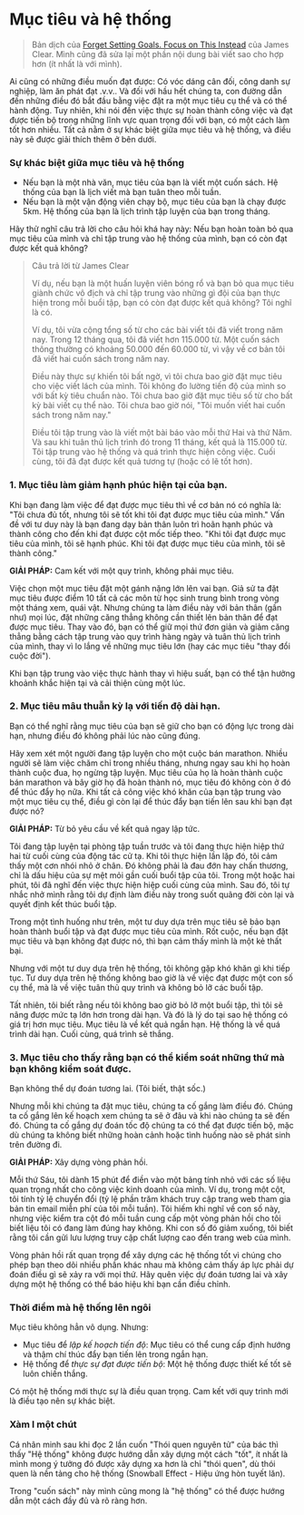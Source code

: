 # Mục tiêu và hệ thống

> Bản dịch của [Forget Setting Goals. Focus on This Instead](https://www.entrepreneur.com/lifestyle/forget-setting-goals-focus-on-this-instead/230333) của James Clear. Mình cũng đã sửa lại một phần nội dung bài viết sao cho hợp hơn (ít nhất là với mình).

Ai cũng có những điều muốn đạt được: Có vóc dáng cân đối, công danh sự nghiệp, làm ăn phát đạt .v.v.. Và đối với hầu hết chúng ta, con đường dẫn đến những điều đó bắt đầu bằng việc đặt ra một mục tiêu cụ thể và có thể hành động. Tuy nhiên, khi nói đến việc thực sự hoàn thành công việc và đạt được tiến bộ trong những lĩnh vực quan trọng đối với bạn, có một cách làm tốt hơn nhiều. Tất cả nằm ở sự khác biệt giữa mục tiêu và hệ thống, và điều này sẽ được giải thích thêm ở bên dưới.

### Sự khác biệt giữa mục tiêu và hệ thống

* Nếu bạn là một nhà văn, mục tiêu của bạn là viết một cuốn sách. Hệ thống của bạn là lịch viết mà bạn tuân theo mỗi tuần.
* Nếu bạn là một vận động viên chạy bộ, mục tiêu của bạn là chạy được 5km. Hệ thống của bạn là lịch trình tập luyện của bạn trong tháng.

Hãy thử nghĩ câu trả lời cho câu hỏi khá hay này: Nếu bạn hoàn toàn bỏ qua mục tiêu của mình và chỉ tập trung vào hệ thống của mình, bạn có còn đạt được kết quả không?

> Câu trả lời từ James Clear
> 
> Ví dụ, nếu bạn là một huấn luyện viên bóng rổ và bạn bỏ qua mục tiêu giành chức vô địch và chỉ tập trung vào những gì đội của bạn thực hiện trong mỗi buổi tập, bạn có còn đạt được kết quả không? Tôi nghĩ là có.
> 
> Ví dụ, tôi vừa cộng tổng số từ cho các bài viết tôi đã viết trong năm nay. Trong 12 tháng qua, tôi đã viết hơn 115.000 từ. Một cuốn sách thông thường có khoảng 50.000 đến 60.000 từ, vì vậy về cơ bản tôi đã viết hai cuốn sách trong năm nay.
> 
> Điều này thực sự khiến tôi bất ngờ, vì tôi chưa bao giờ đặt mục tiêu cho việc viết lách của mình. Tôi không đo lường tiến độ của mình so với bất kỳ tiêu chuẩn nào. Tôi chưa bao giờ đặt mục tiêu số từ cho bất kỳ bài viết cụ thể nào. Tôi chưa bao giờ nói, "Tôi muốn viết hai cuốn sách trong năm nay."
>
> Điều tôi tập trung vào là viết một bài báo vào mỗi thứ Hai và thứ Năm. Và sau khi tuân thủ lịch trình đó trong 11 tháng, kết quả là 115.000 từ. Tôi tập trung vào hệ thống và quá trình thực hiện công việc. Cuối cùng, tôi đã đạt được kết quả tương tự (hoặc có lẽ tốt hơn).

### 1. Mục tiêu làm giảm hạnh phúc hiện tại của bạn.

Khi bạn đang làm việc để đạt được mục tiêu thì về cơ bản nó có nghĩa là: "Tôi chưa đủ tốt, nhưng tôi sẽ tốt khi tôi đạt được mục tiêu của mình." Vấn đề với tư duy này là bạn đang dạy bản thân luôn trì hoãn hạnh phúc và thành công cho đến khi đạt được cột mốc tiếp theo. "Khi tôi đạt được mục tiêu của mình, tôi sẽ hạnh phúc. Khi tôi đạt được mục tiêu của mình, tôi sẽ thành công."

**GIẢI PHÁP:** Cam kết với một quy trình, không phải mục tiêu.

Việc chọn một mục tiêu đặt một gánh nặng lớn lên vai bạn. Giả sử ta đặt mục tiêu được điểm 10 tất cả các môn từ học sinh trung bình trong vòng một tháng xem, quái vật. Nhưng chúng ta làm điều này với bản thân (gần như) mọi lúc, đặt những căng thẳng không cần thiết lên bản thân để đạt được mục tiêu. Thay vào đó, bạn có thể giữ mọi thứ đơn giản và giảm căng thẳng bằng cách tập trung vào quy trình hàng ngày và tuân thủ lịch trình của mình, thay vì lo lắng về những mục tiêu lớn (hay các mục tiêu "thay đổi cuộc đời").

Khi bạn tập trung vào việc thực hành thay vì hiệu suất, bạn có thể tận hưởng khoảnh khắc hiện tại và cải thiện cùng một lúc.

### 2. Mục tiêu mâu thuẫn kỳ lạ với tiến độ dài hạn.

Bạn có thể nghĩ rằng mục tiêu của bạn sẽ giữ cho bạn có động lực trong dài hạn, nhưng điều đó không phải lúc nào cũng đúng.

Hãy xem xét một người đang tập luyện cho một cuộc bán marathon. Nhiều người sẽ làm việc chăm chỉ trong nhiều tháng, nhưng ngay sau khi họ hoàn thành cuộc đua, họ ngừng tập luyện. Mục tiêu của họ là hoàn thành cuộc bán marathon và bây giờ họ đã hoàn thành nó, mục tiêu đó không còn ở đó để thúc đẩy họ nữa. Khi tất cả công việc khó khăn của bạn tập trung vào một mục tiêu cụ thể, điều gì còn lại để thúc đẩy bạn tiến lên sau khi bạn đạt được nó?

**GIẢI PHÁP:** Từ bỏ yêu cầu về kết quả ngay lập tức.

Tôi đang tập luyện tại phòng tập tuần trước và tôi đang thực hiện hiệp thứ hai từ cuối cùng của động tác cử tạ. Khi tôi thực hiện lần lặp đó, tôi cảm thấy một cơn nhói nhỏ ở chân. Đó không phải là đau đớn hay chấn thương, chỉ là dấu hiệu của sự mệt mỏi gần cuối buổi tập của tôi. Trong một hoặc hai phút, tôi đã nghĩ đến việc thực hiện hiệp cuối cùng của mình. Sau đó, tôi tự nhắc nhở mình rằng tôi dự định làm điều này trong suốt quãng đời còn lại và quyết định kết thúc buổi tập.

Trong một tình huống như trên, một tư duy dựa trên mục tiêu sẽ bảo bạn hoàn thành buổi tập và đạt được mục tiêu của mình. Rốt cuộc, nếu bạn đặt mục tiêu và bạn không đạt được nó, thì bạn cảm thấy mình là một kẻ thất bại.

Nhưng với một tư duy dựa trên hệ thống, tôi không gặp khó khăn gì khi tiếp tục. Tư duy dựa trên hệ thống không bao giờ là về việc đạt được một con số cụ thể, mà là về việc tuân thủ quy trình và không bỏ lỡ các buổi tập.

Tất nhiên, tôi biết rằng nếu tôi không bao giờ bỏ lỡ một buổi tập, thì tôi sẽ nâng được mức tạ lớn hơn trong dài hạn. Và đó là lý do tại sao hệ thống có giá trị hơn mục tiêu. Mục tiêu là về kết quả ngắn hạn. Hệ thống là về quá trình dài hạn. Cuối cùng, quá trình sẽ thắng.

### 3. Mục tiêu cho thấy rằng bạn có thể kiểm soát những thứ mà bạn không kiểm soát được.

Bạn không thể dự đoán tương lai. (Tôi biết, thật sốc.)

Nhưng mỗi khi chúng ta đặt mục tiêu, chúng ta cố gắng làm điều đó. Chúng ta cố gắng lên kế hoạch xem chúng ta sẽ ở đâu và khi nào chúng ta sẽ đến đó. Chúng ta cố gắng dự đoán tốc độ chúng ta có thể đạt được tiến bộ, mặc dù chúng ta không biết những hoàn cảnh hoặc tình huống nào sẽ phát sinh trên đường đi.

**GIẢI PHÁP:** Xây dựng vòng phản hồi.

Mỗi thứ Sáu, tôi dành 15 phút để điền vào một bảng tính nhỏ với các số liệu quan trọng nhất cho công việc kinh doanh của mình. Ví dụ, trong một cột, tôi tính tỷ lệ chuyển đổi (tỷ lệ phần trăm khách truy cập trang web tham gia bản tin email miễn phí của tôi mỗi tuần). Tôi hiếm khi nghĩ về con số này, nhưng việc kiểm tra cột đó mỗi tuần cung cấp một vòng phản hồi cho tôi biết liệu tôi có đang làm đúng hay không. Khi con số đó giảm xuống, tôi biết rằng tôi cần gửi lưu lượng truy cập chất lượng cao đến trang web của mình.

Vòng phản hồi rất quan trọng để xây dựng các hệ thống tốt vì chúng cho phép bạn theo dõi nhiều phần khác nhau mà không cảm thấy áp lực phải dự đoán điều gì sẽ xảy ra với mọi thứ. Hãy quên việc dự đoán tương lai và xây dựng một hệ thống có thể báo hiệu khi bạn cần điều chỉnh.

### Thời điểm mà hệ thống lên ngôi

Mục tiêu không hẳn vô dụng. Nhưng:

- Mục tiêu để *lập kế hoạch tiến độ*: Mục tiêu có thể cung cấp định hướng và thậm chí thúc đẩy bạn tiến lên trong ngắn hạn.
- Hệ thống để *thực sự đạt được tiến bộ*: Một hệ thống được thiết kế tốt sẽ luôn chiến thắng.

Có một hệ thống mới thực sự là điều quan trọng. Cam kết với quy trình mới là điều tạo nên sự khác biệt.

### Xàm l một chút

Cá nhân minh sau khi đọc 2 lần cuốn "Thói quen nguyên tử" của bác thì thấy "Hệ thống" không được hướng dẫn xây dựng một cách "tốt", ít nhất là mình mong ý tưởng đó được xây dựng xa hơn là chỉ "thói quen", dù thói quen là nền tảng cho hệ thống (Snowball Effect - Hiệu ứng hòn tuyết lăn).

Trong "cuốn sách" này mình cũng mong là "hệ thống" có thể được hướng dẫn một cách đầy đủ và rõ ràng hơn.